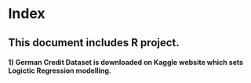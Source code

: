 # Index 

## This document includes R project.

#### 1) German Credit Dataset is downloaded on Kaggle website which sets Logictic Regression modelling.
